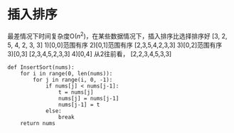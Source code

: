 # 插入排序
最差情况下时间复杂度O($n^2$)，在某些数据情况下，插入排序比选择排序好
[3, 2, 5, 4, 2, 3, 3]
1)[0,0]范围有序
2)[0,1]范围有序  [2,3,5,4,2,3,3]
3)[0,2]范围有序  
3)[0,3]   [2,3,4,5,2,3,3]
4)[0,4]   从2往前看， [2,2,3,4,5,3,3]
```
def InsertSort(nums):
    for i in range(0, len(nums)):
        for j in range(i, 0, -1):
            if nums[j] < nums[j-1]:
                t = nums[j] 
                nums[j] = nums[j-1]
                nums[j-1] = t
            else:
                break
    return nums
```
